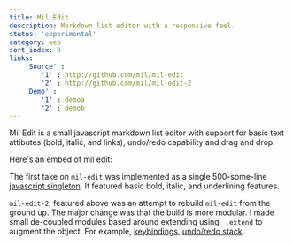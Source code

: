 ```yaml
---
title: Mil Edit
description: Markdown list editor with a responsive feel.
status: 'experimental'
category: web
sort_index: 0
links:
    'Source' :
        '1' : http://github.com/mil/mil-edit
        '2' : http://github.com/mil/mil-edit-2
    'Demo' :
        '1' : demoa
        '2' : demob
---
```

<p class='big-first'>Mil Edit is a small javascript markdown list editor with support for basic text attibutes (bold, italic, and links), undo/redo capability and drag and drop.</p>

<p>Here's an embed of mil edit:</p>


<script type="text/javascript" src="2/js/lib/underscore.min.js"></script>

<script type="text/javascript" src="2/js/app/history.js"></script>
<script type="text/javascript" src="2/js/app/globals.js"></script>
<script type="text/javascript" src="2/js/app/util.js"></script>
<script type="text/javascript" src="2/js/app/mil_edit.template.js"></script>
<script type="text/javascript" src="2/js/app/mil_markdown.js"></script>
<script type="text/javascript" src="2/js/app/tree.js"></script>
<script type="text/javascript" src="2/js/app/interface.js"></script>
<script type="text/javascript" src="2/js/app/state.js"></script>
<script type="text/javascript" src="2/js/app/user_actions.js"></script>
<script type="text/javascript" src="2/js/app/keybindings.js"></script>
<script type="text/javascript" src="2/js/app/event_handlers.js"></script>
<script type="text/javascript" src="2/js/app/app.js"></script>
<script type="text/javascript" src="2/js/start_on_load.js"></script>

<link rel="stylesheet" href="2/css/style.css">

<div class='interface-hero'><div class='block' id="editor"></div></div>




The first take on `mil-edit` was implemented as a single 500-some-line [javascript singleton](https://github.com/mil/mil-edit/blob/master/js/mil_edit.js).  It featured basic bold, italic, and underlining features.

`mil-edit-2`, featured above was an attempt to rebuild `mil-edit` from the ground up. The major change was that the build is more modular.  I made small de-coupled modules based around extending using `_.extend` to augment the object. For example, [keybindings](https://github.com/mil/mil-edit-2/blob/master/js/app/keybindings.js), [undo/redo stack](https://github.com/mil/mil-edit-2/blob/master/js/app/history.js).
